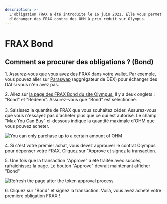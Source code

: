 ```yaml
---
description: >-
  L'obligation FRAX a été introduite le 16 juin 2021. Elle vous permet
  d'échanger des FRAX contre des OHM à prix réduit sur Olympus.
---
```


# FRAX Bond

## Comment se procurer des obligations ? (Bond)

1\. Assurez-vous que vous avez des FRAX dans votre wallet. Par exemple, vous pouvez aller sur [Paraswap](https://paraswap.io/#/?network=ethereum) (aggrégateur de DEX) pour échanger des DAI si vous n'en avez pas.

2\. Allez sur [la page des FRAX Bond du site Olympus.](https://app.olympusdao.finance/#/bonds/frax) Il y a deux onglets : "Bond" et "Redeem". Assurez-vous que "Bond" est sélectionné.\
\
3\. Saisissez la quantité de FRAX que vous souhaitez céder. Assurez-vous que vous n'essayez pas d'acheter plus que ce qui est autorisé. Le champ "Max You Can Buy" ci-dessous indique la quantité maximale d'OHM que vous pouvez acheter.

![You can only purchase up to a certain amount of OHM](../../.gitbook/assets/max\_you\_can\_buy.png)

4\. Si c'est votre premier achat, vous devez approuver le contrat Olympus pour dépenser votre FRAX. Cliquez sur "Approve et signez la transaction.

5\. Une fois que la transaction "Approve" a été traitée avec succès, rafraîchissez la page. Le bouton "Approve" devrait maintenant afficher "Bond"

![Refresh the page after the token approval process](../../.gitbook/assets/bond\_frax\_refresh.png)

6\. Cliquez sur "Bond" et signez la transaction. Voilà, vous avez acheté votre première obligation FRAX !
